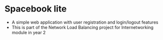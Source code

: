 # Spacebook lite

- A simple web application with user registration and login/logout features
- This is part of the Network Load Balancing project for Internetworking module in year 2
